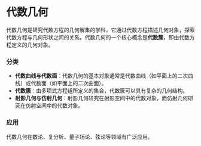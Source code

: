 # 代数几何

代数几何是研究代数方程的几何解集的学科，它通过代数方程描述几何对象，探索代数方程与几何形状之间的关系。代数几何的一个核心概念是**代数簇**，即由代数方程定义的几何对象。

### 分类
- **代数曲线与代数面**：代数几何的基本对象通常是代数曲线（如平面上的二次曲线）或代数面（如平面上的二次曲面）。
- **代数簇**：由多项式方程组所定义的集合，代数簇可以具有复杂的几何结构。
- **射影几何与仿射几何**：射影几何研究在射影空间中的代数对象，而仿射几何研究在仿射空间中的代数对象。

###  应用
代数几何在数论、复分析、量子场论、弦论等领域有广泛应用。

<DocsAD/>